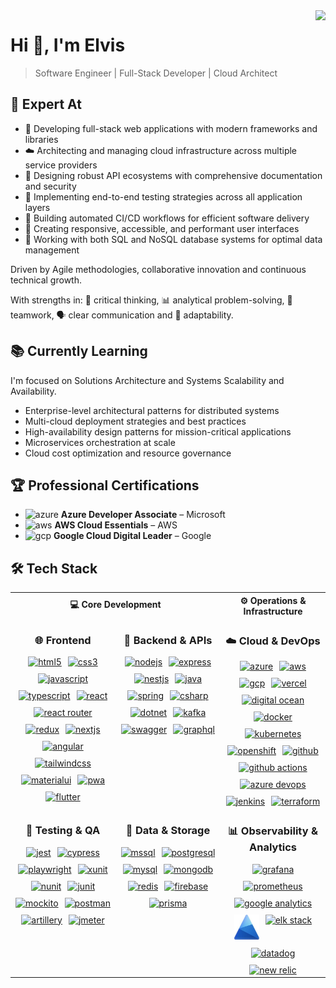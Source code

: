 <img align="right" src="https://visitor-badge.laobi.icu/badge?page_id=gisioraelvis.gisioraelvis">

# Hi 👋, I'm Elvis

> Software Engineer | Full-Stack Developer | Cloud Architect

## 🔧 Expert At

- 🚀 Developing full-stack web applications with modern frameworks and libraries
- ☁️ Architecting and managing cloud infrastructure across multiple service providers
- 🔌 Designing robust API ecosystems with comprehensive documentation and security
- 🧪 Implementing end-to-end testing strategies across all application layers
- 🔄 Building automated CI/CD workflows for efficient software delivery
- 📱 Creating responsive, accessible, and performant user interfaces
- 💾 Working with both SQL and NoSQL database systems for optimal data management

Driven by Agile methodologies, collaborative innovation and continuous technical growth.

With strengths in: 🧠 critical thinking, 📊 analytical problem-solving, 👥 teamwork, 🗣️ clear communication and 🔄 adaptability.

## 📚 Currently Learning

I'm focused on Solutions Architecture and Systems Scalability and Availability.

- Enterprise-level architectural patterns for distributed systems
- Multi-cloud deployment strategies and best practices
- High-availability design patterns for mission-critical applications
- Microservices orchestration at scale
- Cloud cost optimization and resource governance

## 🏆 Professional Certifications

- <img src="https://cdn.jsdelivr.net/gh/devicons/devicon@latest/icons/azure/azure-original.svg" alt="azure" width="20" height="20"/> **Azure Developer Associate** – Microsoft
- <img src="https://cdn.jsdelivr.net/gh/devicons/devicon@latest/icons/amazonwebservices/amazonwebservices-original-wordmark.svg" alt="aws" width="20" height="20"/> **AWS Cloud Essentials** – AWS
- <img src="https://cdn.jsdelivr.net/gh/devicons/devicon@latest/icons/googlecloud/googlecloud-original.svg" alt="gcp" width="20" height="20"/> **Google Cloud Digital Leader** – Google

## 🛠️ Tech Stack

<table style="width:100%; table-layout:fixed">
  <tr>
    <th align="center" colspan="2">💻 Core Development</th>
    <th align="center">⚙️ Operations & Infrastructure</th>
  </tr>
  <tr>
    <td valign="top" width="33%">
      <h3 align="center">🌐 Frontend </h3>
      <div align="center" style="display:flex; flex-wrap:wrap; justify-content:center; gap:10px">
        <!-- Web Foundations -->
        <a href="#" title="HTML5 - 90%"><img src="https://cdn.jsdelivr.net/gh/devicons/devicon@latest/icons/html5/html5-original.svg" alt="html5" width="40" height="40"/></a>
        <a href="#" title="CSS3 - 85%"><img src="https://cdn.jsdelivr.net/gh/devicons/devicon@latest/icons/css3/css3-original.svg" alt="css3" width="40" height="40"/></a>
        <a href="#" title="JavaScript - 90%"><img src="https://cdn.jsdelivr.net/gh/devicons/devicon@latest/icons/javascript/javascript-original.svg" alt="javascript" width="40" height="40"/></a>
        <a href="#" title="TypeScript - 90%"><img src="https://cdn.jsdelivr.net/gh/devicons/devicon@latest/icons/typescript/typescript-original.svg" alt="typescript" width="40" height="40"/></a>
        <a href="#" title="React - 90%"><img src="https://cdn.jsdelivr.net/gh/devicons/devicon@latest/icons/react/react-original.svg" alt="react" width="40" height="40"/></a>
        <a href="#" title="React Router - 85%"><img src="https://cdn.jsdelivr.net/gh/devicons/devicon@latest/icons/reactrouter/reactrouter-original.svg" alt="react router" width="40" height="40"/></a>
        <a href="#" title="Redux - 85%"><img src="https://cdn.jsdelivr.net/gh/devicons/devicon@latest/icons/redux/redux-original.svg" alt="redux" width="40" height="40"/></a>
        <a href="#" title="Next.js - 85%"><img src="https://cdn.jsdelivr.net/gh/devicons/devicon@latest/icons/nextjs/nextjs-original.svg" alt="nextjs" width="40" height="40"/></a>
        <a href="#" title="Angular - 75%"><img src="https://cdn.jsdelivr.net/gh/devicons/devicon@latest/icons/angular/angular-original.svg" alt="angular" width="40" height="40"/></a>
        <a href="#" title="Tailwind CSS - 85%"><img src="https://cdn.jsdelivr.net/gh/devicons/devicon@latest/icons/tailwindcss/tailwindcss-original.svg" alt="tailwindcss" width="40" height="40"/></a>
        <a href="#" title="Material UI - 80%"><img src="https://cdn.jsdelivr.net/gh/devicons/devicon@latest/icons/materialui/materialui-original.svg" alt="materialui" width="40" height="40"/></a>
        <a href="#" title="PWA - 80%"><img src="https://raw.githubusercontent.com/webmaxru/progressive-web-apps-logo/master/pwalogo.svg" alt="pwa" width="40" height="40"/></a>
        <a href="#" title="Flutter - 60%"><img src="https://cdn.jsdelivr.net/gh/devicons/devicon@latest/icons/flutter/flutter-original.svg" alt="flutter" width="40" height="40"/></a>
      </div>
    </td>
    <td valign="top" width="33%">
      <h3 align="center">🔌 Backend & APIs</h3>
      <div align="center" style="display:flex; flex-wrap:wrap; justify-content:center; gap:10px">
        <!-- JS/TS Ecosystem (Primary) -->
        <a href="#" title="Node.js - 90%"><img src="https://cdn.jsdelivr.net/gh/devicons/devicon@latest/icons/nodejs/nodejs-original.svg" alt="nodejs" width="40" height="40"/></a>
        <a href="#" title="Express.js - 90%"><img src="https://cdn.jsdelivr.net/gh/devicons/devicon@latest/icons/express/express-original.svg" alt="express" width="40" height="40"/></a>
        <a href="#" title="NestJS - 85%"><img src="https://cdn.jsdelivr.net/gh/devicons/devicon@latest/icons/nestjs/nestjs-original.svg" alt="nestjs" width="40" height="40"/></a>
        <!-- Java Ecosystem (Mid-level) -->
        <a href="#" title="Java - 75%"><img src="https://cdn.jsdelivr.net/gh/devicons/devicon@latest/icons/java/java-original.svg" alt="java" width="40" height="40"/></a>
        <a href="#" title="Spring Boot - 70%"><img src="https://cdn.jsdelivr.net/gh/devicons/devicon@latest/icons/spring/spring-original.svg" alt="spring" width="40" height="40"/></a>
        <!-- .NET Ecosystem (Mid-level) -->
        <a href="#" title="C# - 75%"><img src="https://cdn.jsdelivr.net/gh/devicons/devicon@latest/icons/csharp/csharp-original.svg" alt="csharp" width="40" height="40"/></a>
        <a href="#" title=".NET - 75%"><img src="https://cdn.jsdelivr.net/gh/devicons/devicon@latest/icons/dotnetcore/dotnetcore-original.svg" alt="dotnet" width="40" height="40"/></a>
        <!-- Messaging -->
        <a href="#" title="Kafka - 70%"><img src="https://cdn.jsdelivr.net/gh/devicons/devicon@latest/icons/apachekafka/apachekafka-original.svg" alt="kafka" width="40" height="40"/></a>
        <!-- API Documentation -->
        <a href="#" title="Swagger/OpenAPI - 85%"><img src="https://static1.smartbear.co/swagger/media/assets/swagger_fav.png" alt="swagger" width="40" height="40"/></a>
        <a href="#" title="GraphQL - 65%"><img src="https://cdn.jsdelivr.net/gh/devicons/devicon@latest/icons/graphql/graphql-plain.svg" alt="graphql" width="40" height="40"/></a>
      </div>
    </td>
    <td valign="top" width="33%">
      <h3 align="center">☁️ Cloud & DevOps</h3>
      <div align="center" style="display:flex; flex-wrap:wrap; justify-content:center; gap:10px">
        <!-- Cloud Platforms -->
        <a href="#" title="Azure - 85%"><img src="https://cdn.jsdelivr.net/gh/devicons/devicon@latest/icons/azure/azure-original.svg" alt="azure" width="40" height="40"/></a>
        <a href="#" title="AWS - 80%"><img src="https://cdn.jsdelivr.net/gh/devicons/devicon@latest/icons/amazonwebservices/amazonwebservices-original-wordmark.svg" alt="aws" width="40" height="40"/></a>
        <a href="#" title="GCP - 75%"><img src="https://cdn.jsdelivr.net/gh/devicons/devicon@latest/icons/googlecloud/googlecloud-original.svg" alt="gcp" width="40" height="40"/></a>
        <a href="#" title="Vercel - 80%"><img src="https://cdn.jsdelivr.net/gh/devicons/devicon@latest/icons/vercel/vercel-original.svg" alt="vercel" width="40" height="40"/></a>
        <a href="#" title="Digital Ocean - 90%"><img src="https://cdn.jsdelivr.net/gh/devicons/devicon@latest/icons/digitalocean/digitalocean-original.svg" alt="digital ocean" width="40" height="40"/></a>
        <!-- Containerization -->
        <a href="#" title="Docker - 85%"><img src="https://cdn.jsdelivr.net/gh/devicons/devicon@latest/icons/docker/docker-original.svg" alt="docker" width="40" height="40"/></a>
        <a href="#" title="Kubernetes - 65%"><img src="https://cdn.jsdelivr.net/gh/devicons/devicon@latest/icons/kubernetes/kubernetes-plain.svg" alt="kubernetes" width="40" height="40"/></a>
        <a href="#" title="OpenShift - 65%"><img src="https://cdn.jsdelivr.net/gh/devicons/devicon@latest/icons/redhat/redhat-original.svg" alt="openshift" width="40" height="40"/></a>
        <!-- CI/CD -->
        <a href="#" title="GitHub - 90%"><img src="https://cdn.jsdelivr.net/gh/devicons/devicon@latest/icons/github/github-original.svg" alt="github" width="40" height="40"/></a>
        <a href="#" title="GitHub Actions - 85%"><img src="https://cdn.jsdelivr.net/gh/devicons/devicon@latest/icons/githubactions/githubactions-original.svg" alt="github actions" width="40" height="40"/></a>
        <a href="#" title="Azure DevOps - 80%"><img src="https://cdn.jsdelivr.net/gh/devicons/devicon@latest/icons/azuredevops/azuredevops-original.svg" alt="azure devops" width="40" height="40"/></a>
        <a href="#" title="Jenkins - 75%"><img src="https://cdn.jsdelivr.net/gh/devicons/devicon@latest/icons/jenkins/jenkins-original.svg" alt="jenkins" width="40" height="40"/></a>
        <a href="#" title="Terraform - 75%"><img src="https://cdn.jsdelivr.net/gh/devicons/devicon@latest/icons/terraform/terraform-original.svg" alt="terraform" width="40" height="40"/></a>
      </div>
    </td>
  </tr>
  <tr>
    <td valign="top" width="33%">
      <h3 align="center">🧪 Testing & QA</h3>
      <div align="center" style="display:flex; flex-wrap:wrap; justify-content:center; gap:10px">
        <!-- JavaScript Testing (Primary) -->
        <a href="#" title="Jest - 85%"><img src="https://cdn.jsdelivr.net/gh/devicons/devicon@latest/icons/jest/jest-plain.svg" alt="jest" width="40" height="40"/></a>
        <a href="#" title="Cypress - 80%"><img src="https://cdn.jsdelivr.net/npm/simple-icons@v8/icons/cypress.svg" alt="cypress" width="40" height="40"/></a>
        <a href="#" title="Playwright - 80%"><img src="https://playwright.dev/img/playwright-logo.svg" alt="playwright" width="40" height="40"/></a>
        <!-- .NET Testing (Mid-level) -->
        <a href="#" title="xUnit - 75%"><img src="https://avatars.githubusercontent.com/u/2092016?s=200&v=4" alt="xunit" width="40" height="40"/></a>
        <a href="#" title="NUnit - 75%"><img src="https://www.nuget.org/profiles/nunit/avatar?imageSize=512" alt="nunit" width="40" height="40"/></a>
        <!-- Java Testing (Mid-level) -->
        <a href="#" title="JUnit - 75%"><img src="https://cdn.jsdelivr.net/npm/simple-icons@v8/icons/junit5.svg" alt="junit" width="40" height="40"/></a>
        <a href="#" title="Mockito - 70%"><img src="https://raw.githubusercontent.com/mockito/mockito.github.io/master/img/logo.png" alt="mockito" width="70" height="50"/></a>
        <!-- API Testing -->
        <a href="#" title="Postman - 90%"><img src="https://www.vectorlogo.zone/logos/getpostman/getpostman-icon.svg" alt="postman" width="40" height="40"/></a>
        <!-- Performance Testing -->
        <a href="#" title="Artillery - 75%"><img src="https://avatars.githubusercontent.com/u/12608521" alt="artillery" width="40" height="40"/></a>
        <a href="#" title="JMeter - 65%"><img src="https://jmeter.apache.org/images/jmeter_square.svg" alt="jmeter" width="40" height="40"/></a>
      </div>
    </td>
    <td valign="top" width="33%">
      <h3 align="center">💾 Data & Storage</h3>
      <div align="center" style="display:flex; flex-wrap:wrap; justify-content:center; gap:10px">
        <!-- SQL -->
        <a href="#" title="Microsoft SQL Server - 80%"><img src="https://cdn.jsdelivr.net/gh/devicons/devicon@latest/icons/microsoftsqlserver/microsoftsqlserver-plain.svg" alt="mssql" width="40" height="40"/></a>
        <a href="#" title="PostgreSQL - 80%"><img src="https://cdn.jsdelivr.net/gh/devicons/devicon@latest/icons/postgresql/postgresql-original.svg" alt="postgresql" width="40" height="40"/></a>
        <a href="#" title="MySQL - 85%"><img src="https://cdn.jsdelivr.net/gh/devicons/devicon@latest/icons/mysql/mysql-original.svg" alt="mysql" width="40" height="40"/></a>
        <!-- NoSQL -->
        <a href="#" title="MongoDB - 85%"><img src="https://cdn.jsdelivr.net/gh/devicons/devicon@latest/icons/mongodb/mongodb-original.svg" alt="mongodb" width="40" height="40"/></a>
        <a href="#" title="Redis - 75%"><img src="https://cdn.jsdelivr.net/gh/devicons/devicon@latest/icons/redis/redis-original.svg" alt="redis" width="40" height="40"/></a>
        <!-- Hosting & BaaS -->
        <a href="#" title="Firebase - 80%"><img src="https://cdn.jsdelivr.net/gh/devicons/devicon@latest/icons/firebase/firebase-plain.svg" alt="firebase" width="40" height="40"/></a>
        <!-- ORM/Data Access -->
        <a href="#" title="Prisma - 80%"><img src="https://cdn.jsdelivr.net/gh/devicons/devicon@latest/icons/prisma/prisma-original.svg" alt="prisma" width="40" height="40"/></a>
      </div>
    </td>
    <td valign="top" width="33%">
      <h3 align="center">📊 Observability & Analytics</h3>
      <div align="center" style="display:flex; flex-wrap:wrap; justify-content:center; gap:10px">
        <!-- Monitoring -->
        <a href="#" title="Grafana - 75%"><img src="https://cdn.jsdelivr.net/gh/devicons/devicon@latest/icons/grafana/grafana-original.svg" alt="grafana" width="40" height="40"/></a>
        <a href="#" title="Prometheus - 70%"><img src="https://cdn.jsdelivr.net/gh/devicons/devicon@latest/icons/prometheus/prometheus-original.svg" alt="prometheus" width="40" height="40"/></a>
        <!-- Analytics -->
        <a href="#" title="Google Analytics - 80%"><img src="https://www.vectorlogo.zone/logos/google_analytics/google_analytics-icon.svg" alt="google analytics" width="40" height="40"/></a>
        <a href="#" title="Microsoft Clarity - 75%"><img src="https://raw.githubusercontent.com/gisioraelvis/gisioraelvis/refs/heads/v1/assets/images/tech/microsoft-clarity.jpg" alt="microsoft clarity" width="40" height="40"/></a>
        <!-- Logging -->
        <a href="#" title="ELK Stack - 65%"><img src="https://www.vectorlogo.zone/logos/elastic/elastic-icon.svg" alt="elk stack" width="40" height="40"/></a>
        <a href="#" title="Datadog - 60%"><img src="https://cdn.worldvectorlogo.com/logos/datadog.svg" alt="datadog" width="40" height="40"/></a>
        <!-- APM -->
        <a href="#" title="New Relic - 60%"><img src="https://newrelic.com/themes/custom/erno/assets/mediakit/new_relic_logo_vertical.svg" alt="new relic" width="50" height="40"/></a>
      </div>
    </td>
  </tr>
</table>
